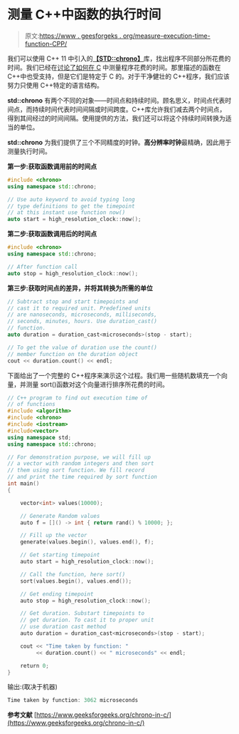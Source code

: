 # 测量 C++中函数的执行时间

> 原文:[https://www . geesforgeks . org/measure-execution-time-function-CPP/](https://www.geeksforgeeks.org/measure-execution-time-function-cpp/)

我们可以使用 C++ 11 中引入的[**【STD::chrono】**](https://www.geeksforgeeks.org/chrono-in-c/)库，找出程序不同部分所花费的时间。我们已经在[讨论了如何在 C](https://www.geeksforgeeks.org/how-to-measure-time-taken-by-a-program-in-c/) 中测量程序花费的时间。那里描述的函数在 C++中也受支持，但是它们是特定于 C 的。对于干净健壮的 C++程序，我们应该努力只使用 C++特定的语言结构。

**std::chrono** 有两个不同的对象——时间点和持续时间。顾名思义，时间点代表时间点，而持续时间代表时间间隔或时间跨度。C++库允许我们减去两个时间点，得到其间经过的时间间隔。使用提供的方法，我们还可以将这个持续时间转换为适当的单位。

**std::chrono** 为我们提供了三个不同精度的时钟。**高分辨率时钟**最精确，因此用于测量执行时间。

**第一步:获取函数调用前的时间点**

```cpp
#include <chrono>
using namespace std::chrono;

// Use auto keyword to avoid typing long
// type definitions to get the timepoint
// at this instant use function now()
auto start = high_resolution_clock::now();
```

**第二步:获取函数调用后的时间点**

```cpp
#include <chrono>
using namespace std::chrono;

// After function call
auto stop = high_resolution_clock::now();
```

**第三步:获取时间点的差异，并将其转换为所需的单位**

```cpp
// Subtract stop and start timepoints and
// cast it to required unit. Predefined units
// are nanoseconds, microseconds, milliseconds,
// seconds, minutes, hours. Use duration_cast()
// function.
auto duration = duration_cast<microseconds>(stop - start);

// To get the value of duration use the count()
// member function on the duration object
cout << duration.count() << endl;
```

下面给出了一个完整的 C++程序来演示这个过程。我们用一些随机数填充一个向量，并测量 sort()函数对这个向量进行排序所花费的时间。

```cpp
// C++ program to find out execution time of
// of functions
#include <algorithm>
#include <chrono>
#include <iostream>
#include<vector>
using namespace std;
using namespace std::chrono;

// For demonstration purpose, we will fill up
// a vector with random integers and then sort
// them using sort function. We fill record
// and print the time required by sort function
int main()
{

    vector<int> values(10000);

    // Generate Random values
    auto f = []() -> int { return rand() % 10000; };

    // Fill up the vector
    generate(values.begin(), values.end(), f);

    // Get starting timepoint
    auto start = high_resolution_clock::now();

    // Call the function, here sort()
    sort(values.begin(), values.end());

    // Get ending timepoint
    auto stop = high_resolution_clock::now();

    // Get duration. Substart timepoints to 
    // get durarion. To cast it to proper unit
    // use duration cast method
    auto duration = duration_cast<microseconds>(stop - start);

    cout << "Time taken by function: "
         << duration.count() << " microseconds" << endl;

    return 0;
}
```

输出:(取决于机器)

```cpp
Time taken by function: 3062 microseconds

```

**参考文献**
[https://www.geeksforgeeks.org/chrono-in-c/](https://www.geeksforgeeks.org/chrono-in-c/)